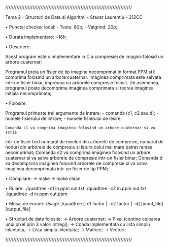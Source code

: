 ///////////////////////////////////////////////////////////////////////////////

Tema 2 - Structuri de Date si Algoritmi - Stavar Laurentiu - 312CC

• Punctaj checker local: - Teste: 80p;
                         - Valgrind: 20p;

• Durata implementare: ~16h;

• Descriere:

Acest program este o implementare in C a compresiei de imaginii folosid un 
arbore cuaternar;

Programul preia un fisier de tip imagine necomprimat in format PPM si il 
comprima folosind un arbore cuaternar. Imaginea comprimata este salvata 
intr-un fisier binar, împreuna cu arborele compresie folosit. De asemenea, 
programul poate decomprima imaginea comprimata si recrea imaginea initiala
necomprimata;

• Folosire:

Programul primeste trei argumente de intrare:
    - comanda (c1, c2 sau d);
    - numele fisierului de intrare;
    - numele fisierului de iesire;

    Comanda c1 va comprima imaginea folosind un arbore cuaternar si va scrie
intr-un fisier text numarul de niveluri din arborele de compresie, numarul
de noduri din arborele de compresie si latura celui mai mare patrat ramas
necomprimat;
    Comanda c2 va comprima imaginea folosind un arbore cuaternar si va salva
arborele de compresie intr-un fisier binar;
    Comanda d va decomprima imaginea folosind arborele de compresie si va 
salva imaginea decomprimata intr-un fisier de tip PPM;

• Compilare:
  -> make
  -> make clean

• Rulare:
  ./quadtree -c1 in.ppm out.txt
  ./quadtree -c2 in.ppm out.txt
  ./quadtree -d in.ppm out.ppm

• Mesaj de eroare:
  Usage ./quadtree [-c1 factor | -c2 factor | -d] [input_file] [output_file]

• Structuri de date folosite:
  -> Arbore cuaternar;
  -> Pixel (contine culoarea unui pixel prin 3 valori intregi);
  -> Coada implementata cu lista simplu inlantuita;
  -> Lista simplu inlantuita;
  -> Matrice;
  -> Vectori;

///////////////////////////////////////////////////////////////////////////////
